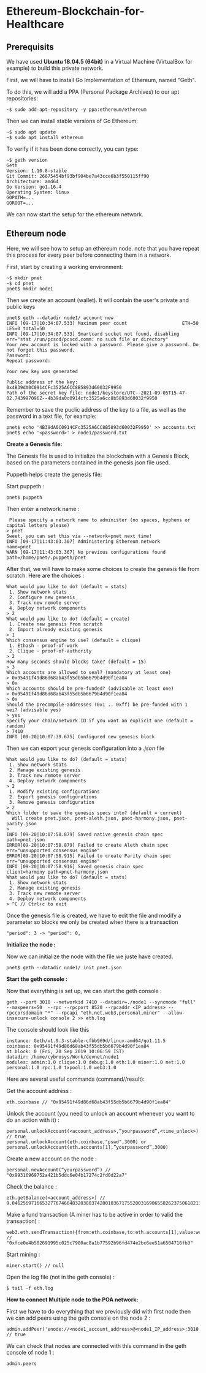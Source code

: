 # Ethereum-Blockchain-for-Healthcare

## Prerequisits

We have used **Ubuntu 18.04.5 (64bit)** in a Virtual Machine (VirtualBox for example) to build this private network.

First, we will have to install Go Implementation of Ethereum, named "Geth". 

To do this, we will add a PPA (Personal Package Archives) to our apt repositories:
```
~$ sudo add-apt-repository -y ppa:ethereum/ethereum
```
Then we can install stable versions of Go Ethereum:
```
~$ sudo apt update
~$ sudo apt install ethereum
```
To verify if it has been done correctly, you can type:
```
~$ geth version
Geth
Version: 1.10.8-stable
Git Commit: 26675454bf93bf904be7a43cce6b3f550115ff90
Architecture: amd64
Go Version: go1.16.4
Operating System: linux
GOPATH=...
GOROOT=...
```
We can now start the setup for the ethereum network.

## Ethereum node
Here, we will see how to setup an ethereum node. note that you have repeat this process for every peer before connecting them in a network.

First, start by creating a working environment:
```
~$ mkdir pnet
~$ cd pnet
pnet$ mkdir node1
```
Then we create an account (wallet). It will contain the user's private and public keys
```
pnet$ geth --datadir node1/ account new
INFO [09-17|10:34:07.533] Maximum peer count                   	ETH=50 LES=0 total=50
INFO [09-17|10:34:07.533] Smartcard socket not found, disabling	err="stat /run/pcscd/pcscd.comm: no such file or directory"
Your new account is locked with a password. Please give a password. Do not forget this password.
Password:
Repeat password:

Your new key was generated

Public address of the key:   0x4B39dA0C0914CFc3525A6CC8B5893d60032F9950
Path of the secret key file: node1/keystore/UTC--2021-09-05T15-47-02.743997096Z--4b39da0c0914cfc3525a6cc8b5893d60032f9950
```
Remember to save the puclic address of the key to a file, as well as the password in a text file, for example:
```
pnet$ echo '4B39dA0C0914CFc3525A6CC8B5893d60032F9950' >> accounts.txt
pnet$ echo '<password>' > node1/password.txt
```
**Create a Genesis file:**

The Genesis file is used to initialize the blockchain with a Genesis Block, based on the parameters contained in the genesis.json file used.

Puppeth helps create the genesis file:

Start puppeth :
```
pnet$ puppeth
```
Then enter a network name :
```
 Please specify a network name to administer (no spaces, hyphens or capital letters please)
> pnet
Sweet, you can set this via --network=pnet next time!
INFO [09-17|11:43:03.307] Administering Ethereum network       	name=pnet
WARN [09-17|11:43:03.367] No previous configurations found     	path=/home/pnet/.puppeth/pnet
```
After that, we will have to make some choices to create the genesis file from scratch. Here are the choices :
```
What would you like to do? (default = stats)
 1. Show network stats
 2. Configure new genesis
 3. Track new remote server
 4. Deploy network components
> 2
What would you like to do? (default = create)
 1. Create new genesis from scratch
 2. Import already existing genesis
> 1
Which consensus engine to use? (default = clique)
 1. Ethash - proof-of-work
 2. Clique - proof-of-authority
> 2
How many seconds should blocks take? (default = 15)
> 3
Which accounts are allowed to seal? (mandatory at least one)
> 0x95491f49d86d68ab43f55db5b6679b4d90f1ea84
> 0x
Which accounts should be pre-funded? (advisable at least one)
> 0x95491f49d86d68ab43f55db5b6679b4d90f1ea84
> 0x
Should the precompile-addresses (0x1 .. 0xff) be pre-funded with 1 wei? (advisable yes)
> yes
Specify your chain/network ID if you want an explicit one (default = random)
> 7410
INFO [09-20|10:07:39.675] Configured new genesis block
```
Then we can export your genesis configuration into a *.json* file
```
What would you like to do? (default = stats)
 1. Show network stats
 2. Manage existing genesis
 3. Track new remote server
 4. Deploy network components
> 2
 1. Modify existing configurations
 2. Export genesis configurations
 3. Remove genesis configuration
> 2
Which folder to save the genesis specs into? (default = current)
  Will create pnet.json, pnet-aleth.json, pnet-harmony.json, pnet-parity.json
>
INFO [09-20|10:07:58.879] Saved native genesis chain spec      	path=pnet.json
ERROR[09-20|10:07:58.879] Failed to create Aleth chain spec    	err="unsupported consensus engine"
ERROR[09-20|10:07:58.915] Failed to create Parity chain spec   	err="unsupported consensus engine"
INFO [09-20|10:07:58.916] Saved genesis chain spec             	client=harmony path=pnet-harmony.json
What would you like to do? (default = stats)
 1. Show network stats
 2. Manage existing genesis
 3. Track new remote server
 4. Deploy network components
> ^C // Ctrl+c to exit
```
Once the genesis file is created, we have to edit the file and modify a parameter so blocks we only be created when there is a transaction 
```
"period": 3 -> "period": 0,
```
**Initialize the node :**

Now we can initialize the node with the file we juste have created.
```
pnet$ geth --datadir node1/ init pnet.json
```
**Start the geth console :**

Now that everything is set up, we can start the geth console :
```
geth --port 3010 --networkid 7410 --datadir=./node1 --syncmode "full" --maxpeers=50  --rpc --rpcport 8520 --rpcaddr <IP_address> --rpccorsdomain "*" --rpcapi "eth,net,web3,personal,miner" --allow-insecure-unlock console 2 >> eth.log
```
The console should look like this
```
instance: Geth/v1.9.3-stable-cfbb969d/linux-amd64/go1.11.5
coinbase: 0x95491f49d86d68ab43f55db5b6679b4d90f1ea84
at block: 0 (Fri, 20 Sep 2019 10:06:59 IST)
datadir: /home/cybrosys/Work/devnet/node1
modules: admin:1.0 clique:1.0 debug:1.0 eth:1.0 miner:1.0 net:1.0 personal:1.0 rpc:1.0 txpool:1.0 web3:1.0
```
Here are several useful commands (command//result):

Get the account address :
```
eth.coinbase // "0x95491f49d86d68ab43f55db5b6679b4d90f1ea84"
```
Unlock the account (you need to unlock an account whenever you want to do an action with it) :
```
personal.unlockAccount(<account_address>,”yourpassword”,<time_unlock>) // true
personal.unlockAccount(eth.coinbase,"pswd",3000) or personal.unlockAccount(eth.accounts[1],”yourpassword”,3000)
```
Create a new account on the node :
```
personal.newAccount(“yourpassword”) // "0x99316969752a421b5ddc6e04b17274c2fd0d22a7"
```
Check the balance :
```
eth.getBalance(<account_address>) // 9.046256971665327767466483203803742801036717552003169065582623750618213253
```
Make a fund transaction (A miner has to be active in order to valid the transaction) : 
```
web3.eth.sendTransaction({from:eth.coinbase,to:eth.accounts[1],value:web3.toWei(300,"ether")}) // "0xfce0e4b502691995c025c7980ac8a1b77592b96fd474e2bc6ee51a6504716fb3"
```
Start mining :
```
miner.start() // null
```
Open the log file (not in the geth console) :
```
$ tail -f eth.log
```

**How to connect Multiple node to the POA network:**

First we have to do everything that we previously did with first node then we can add peers using the geth console on the node 2 :
```
admin.addPeer('enode://<node1_account_address>@<node1_IP_address>:3010') // true
```
We can check that nodes are connected with this command in the geth console of node 1 :
```
admin.peers
```
